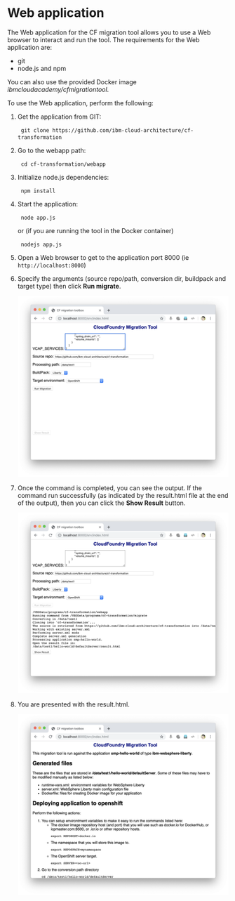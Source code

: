 # Web application

The Web application for the CF migration tool allows you to use a Web browser to interact and run the tool. The requirements for the Web application are:

- git
- node.js and npm

You can also use the provided Docker image *ibmcloudacademy/cfmigrationtool*.

To use the Web application, perform the following:

1. Get the application from GIT:

		git clone https://github.com/ibm-cloud-architecture/cf-transformation

2. Go to the webapp path:

		cd cf-transformation/webapp

3. Initialize node.js dependencies:

		npm install

4. Start the application:

		node app.js
	or (if you are running the tool in the Docker container)

		nodejs app.js

5. Open a Web browser to get to the application port 8000 (ie `http://localhost:8000`)

6. Specify the arguments (source repo/path, conversion dir, buildpack and target type) then click **Run migrate**.

	![Index](images/index1.png)

7. Once the command is completed, you can see the output. If the command run successfully (as indicated by the result.html file at the end of the output), then you can click the **Show Result** button.

	![Index](images/index2.png)

6. You are presented with the result.html.

	![Index](images/index3.png)
